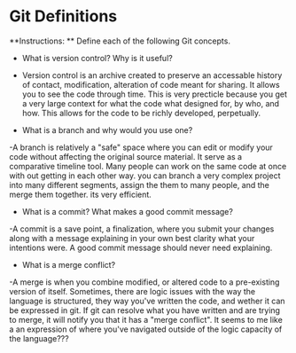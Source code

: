 # Git Definitions

**Instructions: ** Define each of the following Git concepts.

* What is version control?  Why is it useful?

- Version control is an archive created to preserve an accessable history of contact, modification, alteration of code meant for sharing. It allows you to see the code through time. This is very precticle because you get a very large context for what the code what designed for, by who, and how. This allows for the code to be richly developed, perpetually. 

* What is a branch and why would you use one?

-A branch is relatively a "safe" space where you can edit or modify your code without affecting the original source material. It serve as a comparative timeline tool. Many people can work on the same code at once with out getting in each other way. you can branch a very complex project into many different segments, assign the them to many people, and the merge them together. its very efficient.

* What is a commit? What makes a good commit message?

-A commit is a save point, a finalization, where you submit your changes along with a message explaining in your own best clarity what your intentions were. A good commit message should never need explaining.

* What is a merge conflict?

-A merge is when you combine modified, or altered code to a pre-existing version of itself. Sometimes, there are logic issues with the way the language is structured, they way you've written the code, and wether it can be expressed in git. If git can resolve what you have written and are trying to merge, it will notify you that it has a "merge conflict". It seems to me like a an expression of where you've navigated outside of the logic capacity of the language???